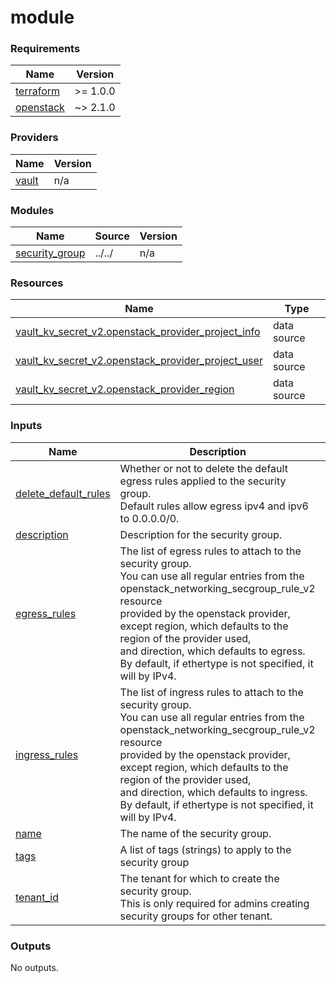 # module

<!-- BEGIN_TF_DOCS -->
### Requirements

| Name | Version |
|------|---------|
| <a name="requirement_terraform"></a> [terraform](#requirement_terraform) | >= 1.0.0 |
| <a name="requirement_openstack"></a> [openstack](#requirement_openstack) | ~> 2.1.0 |

### Providers

| Name | Version |
|------|---------|
| <a name="provider_vault"></a> [vault](#provider_vault) | n/a |

### Modules

| Name | Source | Version |
|------|--------|---------|
| <a name="module_security_group"></a> [security_group](#module_security_group) | ../../ | n/a |

### Resources

| Name | Type |
|------|------|
| [vault_kv_secret_v2.openstack_provider_project_info](https://registry.terraform.io/providers/hashicorp/vault/latest/docs/data-sources/kv_secret_v2) | data source |
| [vault_kv_secret_v2.openstack_provider_project_user](https://registry.terraform.io/providers/hashicorp/vault/latest/docs/data-sources/kv_secret_v2) | data source |
| [vault_kv_secret_v2.openstack_provider_region](https://registry.terraform.io/providers/hashicorp/vault/latest/docs/data-sources/kv_secret_v2) | data source |

### Inputs

| Name | Description | Type | Default | Required |
|------|-------------|------|---------|:--------:|
| <a name="input_delete_default_rules"></a> [delete_default_rules](#input_delete_default_rules) | Whether or not to delete the default egress rules applied to the security group.<br>Default rules allow egress ipv4 and ipv6 to 0.0.0.0/0. | `bool` | `false` | no |
| <a name="input_description"></a> [description](#input_description) | Description for the security group. | `string` | `null` | no |
| <a name="input_egress_rules"></a> [egress_rules](#input_egress_rules) | The list of egress rules to attach to the security group.<br>You can use all regular entries from the openstack_networking_secgroup_rule_v2 resource<br>provided by the openstack provider, except region, which defaults to the region of the provider used,<br>and direction, which defaults to egress.<br>By default, if ethertype is not specified, it will by IPv4. | `map(map(string))` | `{}` | no |
| <a name="input_ingress_rules"></a> [ingress_rules](#input_ingress_rules) | The list of ingress rules to attach to the security group.<br>You can use all regular entries from the openstack_networking_secgroup_rule_v2 resource<br>provided by the openstack provider, except region, which defaults to the region of the provider used,<br>and direction, which defaults to ingress.<br>By default, if ethertype is not specified, it will by IPv4. | `map(map(string))` | `{}` | no |
| <a name="input_name"></a> [name](#input_name) | The name of the security group. | `string` | n/a | yes |
| <a name="input_tags"></a> [tags](#input_tags) | A list of tags (strings) to apply to the security group | `list(string)` | `[]` | no |
| <a name="input_tenant_id"></a> [tenant_id](#input_tenant_id) | The tenant for which to create the security group.<br>This is only required for admins creating security groups for other tenant. | `string` | `null` | no |

### Outputs

No outputs.
<!-- END_TF_DOCS -->
